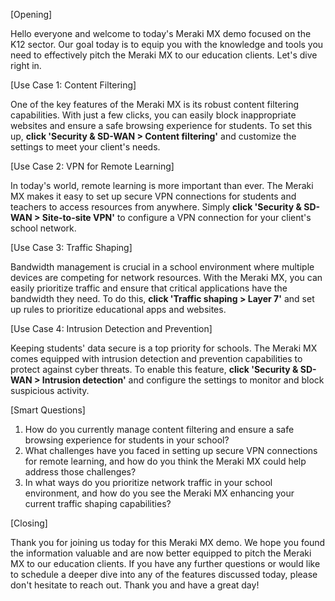 [Opening]

Hello everyone and welcome to today's Meraki MX demo focused on the K12 sector. Our goal today is to equip you with the knowledge and tools you need to effectively pitch the Meraki MX to our education clients. Let's dive right in.

[Use Case 1: Content Filtering]

One of the key features of the Meraki MX is its robust content filtering capabilities. With just a few clicks, you can easily block inappropriate websites and ensure a safe browsing experience for students. To set this up, **click 'Security & SD-WAN > Content filtering'** and customize the settings to meet your client's needs.

[Use Case 2: VPN for Remote Learning]

In today's world, remote learning is more important than ever. The Meraki MX makes it easy to set up secure VPN connections for students and teachers to access resources from anywhere. Simply **click 'Security & SD-WAN > Site-to-site VPN'** to configure a VPN connection for your client's school network.

[Use Case 3: Traffic Shaping]

Bandwidth management is crucial in a school environment where multiple devices are competing for network resources. With the Meraki MX, you can easily prioritize traffic and ensure that critical applications have the bandwidth they need. To do this, **click 'Traffic shaping > Layer 7'** and set up rules to prioritize educational apps and websites.

[Use Case 4: Intrusion Detection and Prevention]

Keeping students' data secure is a top priority for schools. The Meraki MX comes equipped with intrusion detection and prevention capabilities to protect against cyber threats. To enable this feature, **click 'Security & SD-WAN > Intrusion detection'** and configure the settings to monitor and block suspicious activity.

[Smart Questions]

1. How do you currently manage content filtering and ensure a safe browsing experience for students in your school?
2. What challenges have you faced in setting up secure VPN connections for remote learning, and how do you think the Meraki MX could help address those challenges?
3. In what ways do you prioritize network traffic in your school environment, and how do you see the Meraki MX enhancing your current traffic shaping capabilities?

[Closing]

Thank you for joining us today for this Meraki MX demo. We hope you found the information valuable and are now better equipped to pitch the Meraki MX to our education clients. If you have any further questions or would like to schedule a deeper dive into any of the features discussed today, please don't hesitate to reach out. Thank you and have a great day!